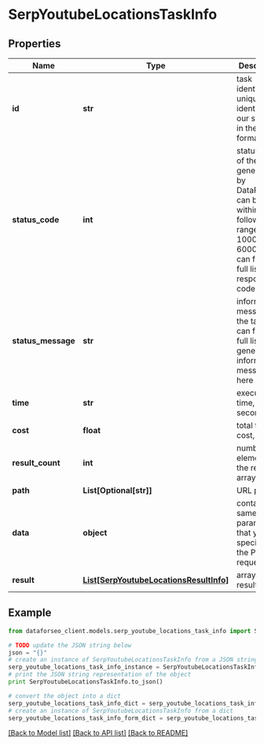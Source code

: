 # SerpYoutubeLocationsTaskInfo


## Properties

Name | Type | Description | Notes
------------ | ------------- | ------------- | -------------
**id** | **str** | task identifier unique task identifier in our system in the UUID format | [optional] 
**status_code** | **int** | status code of the task generated by DataForSEO, can be within the following range: 10000-60000 you can find the full list of the response codes here | [optional] 
**status_message** | **str** | informational message of the task you can find the full list of general informational messages here | [optional] 
**time** | **str** | execution time, seconds | [optional] 
**cost** | **float** | total tasks cost, USD | [optional] 
**result_count** | **int** | number of elements in the result array | [optional] 
**path** | **List[Optional[str]]** | URL path | [optional] 
**data** | **object** | contains the same parameters that you specified in the POST request | [optional] 
**result** | [**List[SerpYoutubeLocationsResultInfo]**](SerpYoutubeLocationsResultInfo.md) | array of results | [optional] 

## Example

```python
from dataforseo_client.models.serp_youtube_locations_task_info import SerpYoutubeLocationsTaskInfo

# TODO update the JSON string below
json = "{}"
# create an instance of SerpYoutubeLocationsTaskInfo from a JSON string
serp_youtube_locations_task_info_instance = SerpYoutubeLocationsTaskInfo.from_json(json)
# print the JSON string representation of the object
print SerpYoutubeLocationsTaskInfo.to_json()

# convert the object into a dict
serp_youtube_locations_task_info_dict = serp_youtube_locations_task_info_instance.to_dict()
# create an instance of SerpYoutubeLocationsTaskInfo from a dict
serp_youtube_locations_task_info_form_dict = serp_youtube_locations_task_info.from_dict(serp_youtube_locations_task_info_dict)
```
[[Back to Model list]](../README.md#documentation-for-models) [[Back to API list]](../README.md#documentation-for-api-endpoints) [[Back to README]](../README.md)


